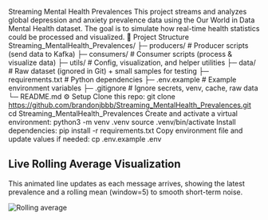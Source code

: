 Streaming Mental Health Prevalences
This project streams and analyzes global depression and anxiety prevalence data using the Our World in Data Mental Health dataset.
The goal is to simulate how real-time health statistics could be processed and visualized.
📂 Project Structure
Streaming_MentalHealth_Prevalences/
├─ producers/        # Producer scripts (send data to Kafka)
├─ consumers/        # Consumer scripts (process & visualize data)
├─ utils/            # Config, visualization, and helper utilities
├─ data/             # Raw dataset (ignored in Git) + small samples for testing
├─ requirements.txt  # Python dependencies
├─ .env.example      # Example environment variables
├─ .gitignore        # Ignore secrets, venv, cache, raw data
└─ README.md
⚙️ Setup
Clone this repo:
git clone https://github.com/brandonjbbb/Streaming_MentalHealth_Prevalences.git
cd Streaming_MentalHealth_Prevalences
Create and activate a virtual environment:
python3 -m venv .venv
source .venv/bin/activate
Install dependencies:
pip install -r requirements.txt
Copy environment file and update values if needed:
cp .env.example .env
## Live Rolling Average Visualization
This animated line updates as each message arrives, showing the latest prevalence and a rolling mean (window=5) to smooth short-term noise.

![Rolling average](images/rolling_avg.png)

